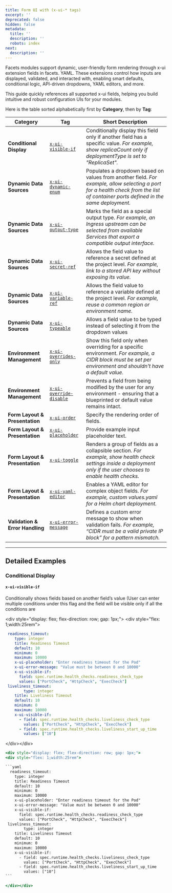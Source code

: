 ```yaml
---
title: Form UI with (x-ui-* tags)
excerpt: ''
deprecated: false
hidden: false
metadata:
  title: ''
  description: ''
  robots: index
next:
  description: ''
---
```

Facets modules support dynamic, user-friendly form rendering through x-ui extension fields in facets. YAML. These extensions control how inputs are displayed, validated, and interacted with, enabling smart defaults, conditional logic, API-driven dropdowns, YAML editors, and more.

This guide quickly references all supported x-ui fields, helping you build intuitive and robust configuration UIs for your modules.

Here is the table sorted alphabetically first by **Category**, then by **Tag**:

| **Category**                    | **Tag**                                                                                                  | **Short Description**                                                                                                                                                              |
| ------------------------------- | -------------------------------------------------------------------------------------------------------- | ---------------------------------------------------------------------------------------------------------------------------------------------------------------------------------- |
| **Conditional Display**         | [`x-ui-visible-if`](https://readme.facets.cloud/docs/form-ui-with-x-ui-tags#x-ui-visible-if)             | Conditionally display this field only if another field has a specific value. *For example, show replicaCount only if deploymentType is set to "ReplicaSet".*                       |
| **Dynamic Data Sources**        | [`x-ui-dynamic-enum`](https://readme.facets.cloud/docs/form-ui-with-x-ui-tags#x-ui-dynamic-enum)         | Populates a dropdown based on values from another field. *For example, allow selecting a port for a health check from the list of container ports defined in the same deployment.* |
| **Dynamic Data Sources**        | [`x-ui-output-type`](https://readme.facets.cloud/docs/form-ui-with-x-ui-tags#x-ui-output-type)           | Marks the field as a special output type. *For example, an Ingress upstream can be selected from available Services that export a compatible output interface.*                    |
| **Dynamic Data Sources**        | [`x-ui-secret-ref`](https://readme.facets.cloud/docs/form-ui-with-x-ui-tags#x-ui-secret-ref)             | Allows the field value to reference a secret defined at the project level. *For example, link to a stored API key without exposing its value.*                                     |
| **Dynamic Data Sources**        | [`x-ui-variable-ref`](https://readme.facets.cloud/docs/form-ui-with-x-ui-tags#x-ui-variable-ref)         | Allows the field value to reference a variable defined at the project level. *For example, reuse a common region or environment name.*                                             |
| **Dynamic Data Sources**        | [`x-ui-typeable`](https://readme.facets.cloud/docs/form-ui-with-x-ui-tags#x-ui-typeable)                 | Allows a field value to be typed instead of selecting it from the dropdown values                                                                                                  |
| **Environment Management**      | [`x-ui-overrides-only`](https://readme.facets.cloud/docs/form-ui-with-x-ui-tags#x-ui-overrides-only)     | Show this field only when overriding for a specific environment. *For example, a CIDR block must be set per environment and shouldn't have a default value.*                       |
| **Environment Management**      | [`x-ui-override-disable`](https://readme.facets.cloud/docs/form-ui-with-x-ui-tags#x-ui-override-disable) | Prevents a field from being modified by the user for any environment - ensuring that a blueprinted or default value remains intact.                                                |
| **Form Layout & Presentation**  | [`x-ui-order`](https://readme.facets.cloud/docs/form-ui-with-x-ui-tags#x-ui-order)                       | Specify the rendering order of fields.                                                                                                                                             |
| **Form Layout & Presentation**  | [`x-ui-placeholder`](https://readme.facets.cloud/docs/form-ui-with-x-ui-tags#x-ui-placeholder)           | Provide example input placeholder text.                                                                                                                                            |
| **Form Layout & Presentation**  | [`x-ui-toggle`](https://readme.facets.cloud/docs/form-ui-with-x-ui-tags#x-ui-toggle)                     | Renders a group of fields as a collapsible section. *For example, show health check settings inside a deployment only if the user chooses to enable health checks.*                |
| **Form Layout & Presentation**  | [`x-ui-yaml-editor`](https://readme.facets.cloud/docs/form-ui-with-x-ui-tags#x-ui-yaml-editor)           | Enables a YAML editor for complex object fields. *For example, custom values.yaml for a Helm chart deployment.*                                                                    |
| **Validation & Error Handling** | [`x-ui-error-message`](https://readme.facets.cloud/docs/form-ui-with-x-ui-tags#x-ui-error-message)       | Defines a custom error message to show when validation fails. *For example, “CIDR must be a valid private IP block” for a pattern mismatch.*                                       |

***

## **Detailed Examples**

### Conditional Display

#### **`x-ui-visible-if`**

Conditionally shows fields based on another field’s value (User can enter multiple conditions under this flag and the field will be visible only if all the conditions are

\<div style="display: flex; flex-direction: row; gap: 1px;">
\<div style="flex: 1;width:25rem">

```yaml
 readiness_timeout:
    type: integer
    title: Readiness Timeout
    default: 10
    minimum: 0
    maximum: 10000
    x-ui-placeholder: "Enter readiness timeout for the Pod"
    x-ui-error-message: "Value must be between 0 and 10000"
    x-ui-visible-if:
      field: spec.runtime.health_checks.readiness_check_type
      values: ["PortCheck", "HttpCheck", "ExecCheck"]
 liveliness_timeout:
 		type: integer
    title: Liveliness Timeout
    default: 10
    minimum: 0
    maximum: 10000
    x-ui-visible-if:
      - field: spec.runtime.health_checks.liveliness_check_type
        values: ["PortCheck", "HttpCheck", "ExecCheck"]
      - field: spec.runtime.health_checks.liveliness_start_up_time
      	values: ["10"]
```

\</div>\</div>

````jsx
<div style="display: flex; flex-direction: row; gap: 1px;">
<div style="flex: 1;width:25rem">

```yaml
  readiness_timeout:
    type: integer
    title: Readiness Timeout
    default: 10
    minimum: 0
    maximum: 10000
    x-ui-placeholder: "Enter readiness timeout for the Pod"
    x-ui-error-message: "Value must be between 0 and 10000"
    x-ui-visible-if:
      field: spec.runtime.health_checks.readiness_check_type
      values: ["PortCheck", "HttpCheck", "ExecCheck"]
 liveliness_timeout:
 		type: integer
    title: Liveliness Timeout
    default: 10
    minimum: 0
    maximum: 10000
    x-ui-visible-if:
      - field: spec.runtime.health_checks.liveliness_check_type
        values: ["PortCheck", "HttpCheck", "ExecCheck"]
      - field: spec.runtime.health_checks.liveliness_start_up_time
      	values: ["10"]
```

</div></div>
````